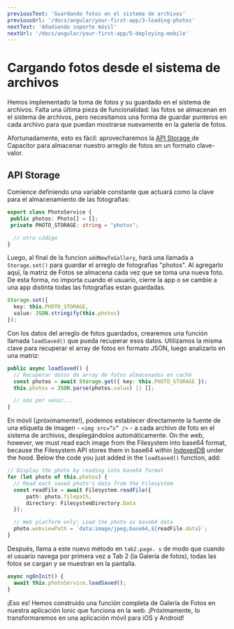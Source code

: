 ```yaml
---
previousText: 'Guardando fotos en el sistema de archivos'
previousUrl: '/docs/angular/your-first-app/3-loading-photos'
nextText: 'Añadiendo soporte móvil'
nextUrl: '/docs/angular/your-first-app/5-deploying-mobile'
---
```


# Cargando fotos desde el sistema de archivos

Hemos implementado la toma de fotos y su guardado en el sistema de archivos. Falta una última pieza de funcionalidad: las fotos se almacenan en el sistema de archivos, pero necesitamos una forma de guardar punteros en cada archivo para que puedan mostrarse nuevamente en la galería de fotos.

Afortunadamente, esto es fácil: aprovecharemos la [API Storage ](https://capacitor.ionicframework.com/docs/apis/storage) de Capacitor para almacenar nuestro arreglo de fotos en un formato clave-valor.

## API Storage

Comience definiendo una variable constante que actuará como la clave para el almacenamiento de las fotografias:

```typescript
export class PhotoService {
 public photos: Photo[] = [];
 private PHOTO_STORAGE: string = "photos";

  // otro código
}
```

Luego, al final de la funcion `addNewToGallery`, hará una llamada a `Storage.set()` para guardar el arreglo de fotografias "photos". Al agregarlo aquí, la matriz de Fotos se almacena cada vez que se toma una nueva foto. De esta forma, no importa cuando el usuario, cierre la app o se cambie a una app distinta todas las fotografias estan guardadas.

```typescript
Storage.set({
  key: this.PHOTO_STORAGE,
  value: JSON.stringify(this.photos)
});
```

Con los datos del arreglo de fotos guardados, crearemos una función llamada `loadSaved()` que pueda recuperar esos datos. Utilizamos la misma clave para recuperar el array de fotos en formato JSON, luego analizarlo en una matriz:

```typescript
public async loadSaved() {
  // Recuperar datos de array de fotos almacenados en caché
  const photos = await Storage.get({ key: this.PHOTO_STORAGE });
  this.photos = JSON.parse(photos.value) || [];

  // más por venir...
}
```

En móvil (¡próximamente!), podemos establecer directamente la fuente de una etiqueta de imagen - `<img src=”x” />` - a cada archivo de foto en el sistema de archivos, desplegándolos automáticamente. On the web, however, we must read each image from the Filesystem into base64 format, because the Filesystem API stores them in base64 within [IndexedDB](https://developer.mozilla.org/en-US/docs/Web/API/IndexedDB_API) under the hood. Below the code you just added in the `loadSaved()` function, add:

```typescript
// Display the photo by reading into base64 format
for (let photo of this.photos) {
  // Read each saved photo's data from the Filesystem
  const readFile = await Filesystem.readFile({
      path: photo.filepath,
      directory: FilesystemDirectory.Data
  });

  // Web platform only: Load the photo as base64 data
  photo.webviewPath = `data:image/jpeg;base64,${readFile.data}`;
}
```

Después, llama a este nuevo método en `tab2.page. s` de modo que cuando el usuario navega por primera vez a Tab 2 (la Galería de fotos), todas las fotos se cargan y se muestran en la pantalla.

```typescript
async ngOnInit() {
  await this.photoService.loadSaved();
}
```

¡Eso es! Hemos construido una función completa de Galería de Fotos en nuestra aplicación Ionic que funciona en la web. ¡Próximamente, lo transformaremos en una aplicación móvil para iOS y Android!
